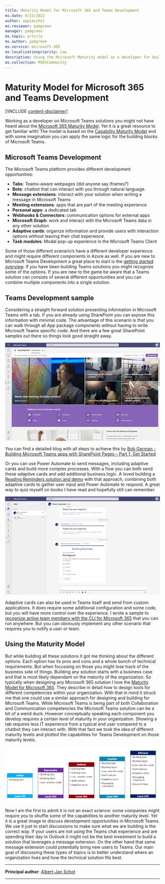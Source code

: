 ```yaml
---
title: Maturity Model for Microsoft 365 and Teams Development
ms.date: 8/23/2022
author: appieschot
ms.reviewer: pamgreen
manager: pamgreen
ms.topic: article
ms.author: pamgreen
ms.service: microsoft-365
ms.localizationpriority: Low
description: Using the Microsoft Maturity model as a developer for building Microsoft Teams solutions
ms.collection: M365Community
---
```


# Maturity Model for Microsoft 365 and Teams Development

[!INCLUDE [content-disclaimer](includes/content-disclaimer.md)]

Working as a developer on Microsoft Teams solutions you might not have heard about the [Microsoft 365 Maturity Model](/microsoft-365/community/microsoft365-maturity-model--intro). Yet it is a great resource to get familiar with! The model is based on the [Capability Maturity Model](/microsoft-365/community/microsoft365-maturity-model-origin-story#underpinnings-the-capability-maturity-model) and with some imagination you can apply the same logic for the building blocks of Microsoft Teams.

## Microsoft Teams Development

The Microsoft Teams platform provides different development opportunities:

- **Tabs**: Teams-aware webpages (did anyone say iframes?)
- **Bots**: chatbot that can interact with you through natural language.
- **Message extensions**: interact with your solution when writing a message in Microsoft Teams
- **Meeting extensions**: apps that are part of the meeting experience
- **Personal apps**: a dedicated tab
- **Webhooks & Connectors**: communication options for external apps
- **Microsoft Graph**: work and interact with the Microsoft Teams data in any other solution
- **Adaptive cards**: organize information and provide users with interaction options without leaving their chat experience.
- **Task modules**: Modal pop-up experience in the Microsoft Teams Client

Some of those different scenario’s  have a different developer experience and might require different components in Azure as well. If you are new to Microsoft Teams Development a great place to start is the [getting started overview](/microsoftteams/platform/overview-explore). If you have been building Teams solutions you might recognize some of the options. If you are new to the game be aware that a Teams solution can consists of several different opportunities and you can combine multiple components into a single solution.

## Teams Development sample

Considering a straight forward solution presenting information in Microsoft Teams with a tab. If you are already using SharePoint you can expose this information with minimal code. The advantage of this scenario is that you can walk through all App package components without having to write Microsoft Teams specific code. And there are a few great SharePoint samples out there so things look good straight away.

![Teams App with SharePoint page](media/maturity-model-microsoft365-teams-development/teams-app-sharepoint-page.png)

You can find a detailed blog with all steps to achieve this by [Bob German -Building Microsoft Teams apps with SharePoint Pages – Part 1, Get Started](https://bob1german.com/2020/01/06/teams-apps-with-sharepoint1/)

Or you can use Power Automate to send messages, including adaptive cards and build more complex processes. With a flow you can both send these adaptive cards and add additional business logic. A loved building a [Reading Reminders solution and demo](https://www.selectedtech.show/using-logic-apps-reading-reminders/) with that approach, combining both adaptive cards to gather user input and Power Automate to respond. A great way to quiz myself on books I have read and hopefully still can remember.

![Teams App with Power Automate flow](media/maturity-model-microsoft365-teams-development/teams-app-flow-chatbot.png)

Adaptive cards can also be used in Teams itself and send from custom applications. It does require some additional configuration and some code, but you will have more control over the experience. I wrote a sample to [recognize active team members with the CLI for Microsoft 365](https://www.cloudappie.nl/recognize-active-team-members-cli-microsoft-365/) that you can run anywhere. But you can obviously implement any other scenario that requires you to notify a user or team.

## Using the Maturity Model

But while building all these solutions it got me thinking about the different options. Each option has its pros and cons and a whole bunch of technical requirements. But when focussing on those you might lose track of the business side of things. Building any solution starts with a business case and that is most likely dependant on the maturity of the organization. So typically when designing any Microsoft 365 solution I love the [Maturity Model for Microsoft 365](/microsoft-365/community/microsoft365-maturity-model--intro). They describe in detail how to design tools for different competencies within your organization. With that in mind it struck me that one could use a similar approach for designing and building for Microsoft Teams. While Microsoft Teams is being part of both Collaboration and Communication competencies the Microsoft Teams solution can be a bit of a weird duck. However conceptually speaking each component you develop requires a certain level of maturity in your organization. Showing a tab requires less IT experience from a typical end user compared to a chatbot they can interact with. With that fact we took the idea of different maturity levels and plotted the capabilities for Teams Development on those maturity levels.

![Teams Development maturity model sample](media/maturity-model-microsoft365-teams-development/teams-maturity-model.png)

Now I am the first to admit it is not an exact science: some companies might require you to shuffle some of the capabilities to another maturity level. Yet it is a great image to discuss development opportunities in Microsoft Teams. We use it just to start discussions to make sure what we are building is the correct way. If your users are not using the Teams chat experience and are spending their day in Outlook it might not be the best investment to build a solution that leverages a message extension. On the other hand that same message extension could potentially bring new users to Teams. Our main goal of discussing these types of topics is to better understand where an organization lives and how the technical solution fits best.

---

**Principal author**: [Albert-Jan Schot](https://www.linkedin.com/in/albertjanschot)

---
